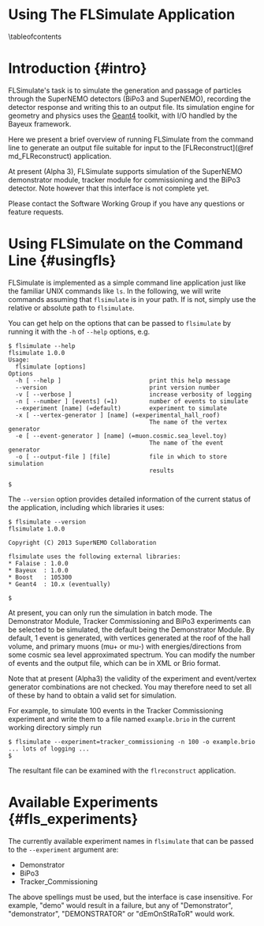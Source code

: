 Using The FLSimulate Application
================================

\tableofcontents

Introduction {#intro}
============
FLSimulate's task is to simulate the generation and passage of particles
through the SuperNEMO detectors (BiPo3 and SuperNEMO), recording the
detector response and writing this to an output file. Its simulation
engine for geometry and physics uses the [Geant4](http://geant4.cern.ch)
toolkit, with I/O handled by the Bayeux framework.

Here we present a brief overview of running FLSimulate from the command
line to generate an output file suitable for input to the
[FLReconstruct](@ref md_FLReconstruct) application.

At present (Alpha 3), FLSimulate supports simulation of the SuperNEMO
demonstrator module, tracker module for commissioning and the BiPo3
detector. Note however that this interface is not complete yet.

Please contact the Software Working Group if you have any questions or
feature requests.

Using FLSimulate on the Command Line {#usingfls}
====================================
FLSimulate is implemented as a simple command line application just
like the familiar UNIX commands like `ls`. In the following, we will
write commands assuming that `flsimulate` is in your path. If is not,
simply use the relative or absolute path to `flsimulate`.

You can get help on the
options that can be passed to `flsimulate` by running it with the `-h`
of `--help` options, e.g.

~~~~~
$ flsimulate --help
flsimulate 1.0.0
Usage:
  flsimulate [options]
Options
  -h [ --help ]                         print this help message
  --version                             print version number
  -v [ --verbose ]                      increase verbosity of logging
  -n [ --number ] [events] (=1)         number of events to simulate
  --experiment [name] (=default)        experiment to simulate
  -x [ --vertex-generator ] [name] (=experimental_hall_roof)
                                        The name of the vertex generator
  -e [ --event-generator ] [name] (=muon.cosmic.sea_level.toy)
                                        The name of the event generator
  -o [ --output-file ] [file]           file in which to store simulation
                                        results

$
~~~~~

The `--version` option provides detailed information of the current
status of the application, including which libraries it uses:

~~~~~
$ flsimulate --version
flsimulate 1.0.0

Copyright (C) 2013 SuperNEMO Collaboration

flsimulate uses the following external libraries:
* Falaise : 1.0.0
* Bayeux  : 1.0.0
* Boost   : 105300
* Geant4  : 10.x (eventually)

$
~~~~~

At present, you can only run the simulation in batch mode. The Demonstrator
Module, Tracker Commissioning and BiPo3 experiments can be selected to
be simulated, the default being the Demonstrator Module. By default, 1
event is generated, with vertices generated at the roof of the hall volume,
and primary muons (mu+ or mu-) with energies/directions from some cosmic
sea level approximated spectrum. You can modify the number of events and
the output file, which can be in XML or Brio format.

Note that at present (Alpha3) the validity of the experiment and
event/vertex generator combinations are not checked. You may therefore
need to set all of these by hand to obtain a valid set for simulation.

For example, to simulate 100 events in the Tracker Commissioning experiment
and write them to a file named `example.brio` in the current working
directory simply run

~~~~~
$ flsimulate --experiment=tracker_commissioning -n 100 -o example.brio
... lots of logging ...
$
~~~~~

The resultant file can be examined with the `flreconstruct` application.

Available Experiments {#fls_experiments}
=====================
The currently available experiment names in `flsimulate` that can be passed
to the `--experiment` argument are:

- Demonstrator
- BiPo3
- Tracker_Commissioning

The above spellings must be used, but the interface is case insensitive.
For example, "demo" would result in a failure, but any of "Demonstrator",
"demonstrator", "DEMONSTRATOR" or "dEmOnStRaToR" would work.

